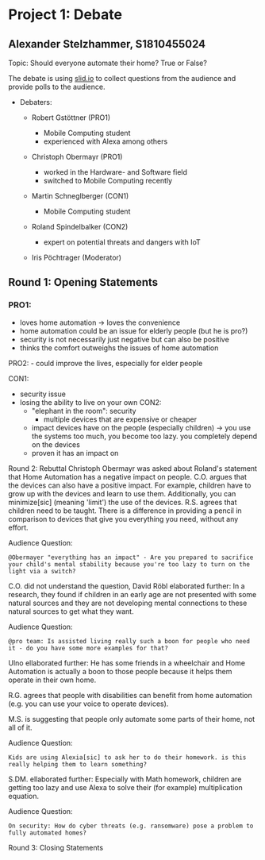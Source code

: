 # Project 1: Debate
## Alexander Stelzhammer, S1810455024

Topic: Should everyone automate their home? True or False?

The debate is using [slid.io](https://slid.io) to collect questions from the audience and provide polls to the audience.

- Debaters:
  - Robert Gstöttner (PRO1)
    - Mobile Computing student
    - experienced with Alexa among others
  
  - Christoph Obermayr (PRO1)
    - worked in the Hardware- and Software field
    - switched to Mobile Computing recently

  - Martin Schneglberger (CON1)
    - Mobile Computing student

  - Roland Spindelbalker (CON2)
    - expert on potential threats and dangers with IoT
  
  - Iris Pöchtrager (Moderator)

## Round 1: Opening Statements
### PRO1:
  - loves home automation -> loves the convenience
  - home automation could be an issue for elderly people (but he is pro?)
  - security is not necessarily just negative but can also be positive
  - thinks the comfort outweighs the issues of home automation

PRO2:
    - could improve the lives, especially for elder people

CON1:
  - security issue
  - losing the ability to live on your own
CON2:
    - "elephant in the room": security
      - multiple devices that are expensive or cheaper
    - impact devices have on the people (especially children) -> you use the systems too much, you become too lazy. you completely depend on the devices
    - proven it has an impact on 


Round 2: Rebuttal
Christoph Obermayr was asked about Roland's statement that Home Automation has a negative impact on people.
C.O. argues that the devices can also have a positive impact. For example, children have to grow up with the devices and learn to use them. Additionally, you can minimize[sic] (meaning 'limit') the use of the devices.
R.S. agrees that children need to be taught. There is a difference in providing a pencil in comparison to devices that give you everything you need, without any effort.

Audience Question:
```
@Obermayer "everything has an impact" - Are you prepared to sacrifice your child's mental stability because you're too lazy to turn on the light via a switch?
```
C.O. did not understand the question, David Röbl elaborated further:
In a research, they found if children in an early age are not presented with some natural sources and they are not developing mental connections to these natural sources to get what they want.

Audience Question:
```
@pro team: Is assisted living really such a boon for people who need it - do you have some more examples for that?
```
Ulno ellaborated further:
He has some friends in a wheelchair and Home Automation is actually a boon to those people because it helps them operate in their own home.

R.G. agrees that people with disabilities can benefit from home automation (e.g. you can use your voice to operate devices). 

M.S. is suggesting that people only automate some parts of their home, not all of it.

Audience Question:
```
Kids are using Alexia[sic] to ask her to do their homework. is this really helping them to learn something?
```
S.DM. ellaborated further:
Especially with Math homework, children are getting too lazy and use Alexa to solve their (for example) multiplication equation. 


Audience Question:
```
On security: How do cyber threats (e.g. ransomware) pose a problem to fully automated homes?
```




Round 3: Closing Statements

